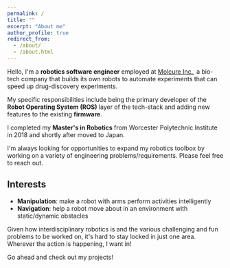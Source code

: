 ```yaml
---
permalink: /
title: ""
excerpt: "About me"
author_profile: true
redirect_from: 
  - /about/
  - /about.html
---
```


Hello, I'm a **robotics software engineer** employed at [Molcure Inc.](https://molcure.com/), a bio-tech company that builds its own robots to automate experiments that can speed up drug-discovery experiments.

My specific responsibilities include being the primary developer of the **Robot Operating System (ROS)** layer of the tech-stack and adding new features to the existing **firmware**.

I completed my **Master's in Robotics** from Worcester Polytechnic Institute in 2018 and shortly after moved to Japan.  

I'm always looking for opportunities to expand my robotics toolbox by working on a variety of engineering problems/requirements. Please feel free to reach out.



Interests
------
- **Manipulation**: make a robot with arms perform activities intelligently
- **Navigation**: help a robot move about in an environment with static/dynamic obstacles

Given how interdisciplinary robotics is and the various challenging and fun problems to be worked on, it's hard to stay locked in just one area. Wherever the action is happening, I want in!

Go ahead and check out my projects!


